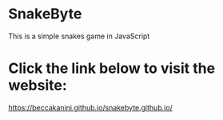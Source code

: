 # SnakeByte

This is a simple snakes game in JavaScript
# Click the link below to visit the website:
https://beccakanini.github.io/snakebyte.github.io/

